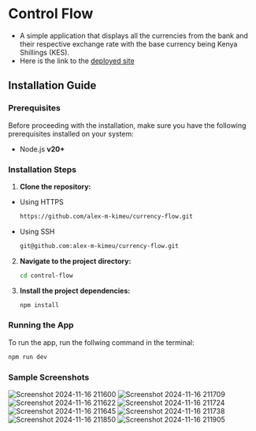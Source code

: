 
# Control Flow
- A simple application that displays all the currencies from the bank and their respective exchange rate with the base currency being Kenya Shillings (KES).
- Here is the link to the [deployed site](https://currency-flow-ashy.vercel.app/)

## Installation Guide

### Prerequisites

Before proceeding with the installation, make sure you have the following prerequisites installed on your system:

- Node.js **v20+**

### Installation Steps

1. **Clone the repository:**
- Using HTTPS
   ```bash
   https://github.com/alex-m-kimeu/currency-flow.git
   ```
 - Using SSH
    ```bash
   git@github.com:alex-m-kimeu/currency-flow.git
   ```

2. **Navigate to the project directory:**

   ```bash
   cd control-flow
   ```

3. **Install the project dependencies:**

   ```bash
   npm install
   ```

### Running the App
To run the app, run the follwing command in the terminal:
   ```bash
   npm run dev
   ```

### Sample Screenshots
![Screenshot 2024-11-16 211600](https://github.com/user-attachments/assets/edd01272-ae8e-4df9-9bbf-f4dedb7e0a40)
![Screenshot 2024-11-16 211709](https://github.com/user-attachments/assets/84f303dd-1687-4058-8ed0-8445f3abc556)
![Screenshot 2024-11-16 211622](https://github.com/user-attachments/assets/3fc370d0-9912-41c3-8541-dc86f4ef46b8)
![Screenshot 2024-11-16 211724](https://github.com/user-attachments/assets/03a03f16-1070-4bf9-8c76-8810d0d71222)
![Screenshot 2024-11-16 211645](https://github.com/user-attachments/assets/93f14c11-970e-41ed-8791-b42bb1760db2)
![Screenshot 2024-11-16 211738](https://github.com/user-attachments/assets/7a784f1e-bacc-4146-a852-2eb045f04102)
![Screenshot 2024-11-16 211850](https://github.com/user-attachments/assets/3673b2f5-1c2a-4c81-acf7-5b054a51f5a5)
![Screenshot 2024-11-16 211905](https://github.com/user-attachments/assets/7393e711-0ec9-4790-a941-48a73aa7cbd8)
